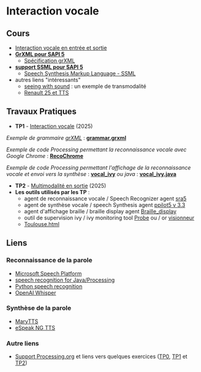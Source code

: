 # Interaction vocale

## Cours
* [Interaction vocale en entrée et sortie](https://github.com/truillet/ups/blob/master/m2ihm/Cours/I_V(IO)_Master_2_9.pdf)
* **[GrXML pour SAPI 5](https://github.com/truillet/ups/blob/master/m2ihm/Cours/GrXML.pdf)**
   * [Spécification grXML](https://www.w3.org/TR/speech-grammar)
* **[support SSML pour SAPI 5](https://github.com/truillet/upssitech/blob/master/SRI/3A/IHM/Memo/ssml.pdf)**
   * [Speech Synthesis Markup Language - SSML](https://www.w3.org/TR/speech-synthesis11) 
* autres liens "intéressants"
   * [seeing with sound](https://www.seeingwithsound.com/webvoice/webvoice.htm) : un exemple de transmodalité 
   * [Renault 25 et TTS](https://www.dailymotion.com/video/x2vt9b)


## Travaux Pratiques
* **TP1** - [Interaction vocale](https://github.com/truillet/ups/blob/master/m2ihm/TP/lab1_vocal.md) (2025)

_Exemple de grammaire [grXML](https://github.com/truillet/ups/blob/master/m2ihm/Cours/GrXML.pdf)_ : **[grammar.grxml](https://github.com/truillet/ups/blob/master/m2ihm/TP/grammar.grxml)**

_Exemple de code Processing permettant la reconnaissance vocale avec Google Chrome_ : **[RecoChrome](https://github.com/truillet/international/blob/master/utt/code/RecoChrome.zip)**

_Exemple de code Processing permettant l'affichage de la reconnaissance vocale et envoi vers la synthèse_ : **[vocal_ivy](https://github.com/truillet/upssitech/blob/master/SRI/3A/IHM/TP/Code/vocal_ivy.zip)** _ou java_ : **[vocal_ivy.java](https://github.com/truillet/ups/blob/master/m2ihm/TP/vocal_ivy.java)**


* **TP2** - [Multimodalité en sortie](https://github.com/truillet/ups/blob/master/m2ihm/TP/lab2_multimodalite.md) (2025)
* **Les outils utilisés par les TP** : 
  * agent de reconnaissance vocale / Speech Recognizer agent [sra5](https://github.com/truillet/upssitech/blob/master/SRI/3A/IHM/TP/Code/sra5.zip)
  * agent de synthèse vocale / speech Synthesis agent [ppilot5 v 3.3](https://github.com/truillet/ivy/blob/master/agents/ppilot5_3.3.zip)
  * agent d'affichage braille / braille display agent [Braille_display](https://github.com/truillet/ups/blob/master/m2ihm/TP/Braille_display.zip)
  * outil de supervision ivy / ivy monitoring tool [Probe](https://github.com/truillet/ivy/blob/master/code/Probe.zip) ou / or [visionneur](https://github.com/truillet/upssitech/blob/master/SRI/3A/IHM/TP/Outils/visionneur_1_2.zip) 
  * [Toulouse.html](https://github.com/truillet/ups/blob/master/m2ihm/TP/Toulouse.html)
 

## Liens
### Reconnaissance de la parole
* [Microsoft Speech Platform](https://docs.microsoft.com/en-us/previous-versions/office/developer/speech-technologies/hh361572(v%3doffice.14))
* [speech recognition for Java/Processing](http://florianschulz.info/stt/)
* [Python speech recognition](https://pypi.org/project/SpeechRecognition/)
* [OpenAI Whisper](https://pypi.org/project/openai-whisper/)

### Synthèse de la parole
* [MaryTTS](http://mary.dfki.de)
* [eSpeak NG TTS](https://github.com/espeak-ng/espeak-ng)

### Autre liens
* [Support Processing.org](https://github.com/truillet/upssitech/blob/master/SRI/1A/Cours/C_processing.org_2.4.pdf) et liens vers quelques exercices ([TP0](https://github.com/truillet/processing/blob/master/lab0.md), [TP1]([https://github.com/truillet/processing/blob/master/lab1.md](https://github.com/truillet/processing/blob/master/lab1.md)) et [TP2](https://github.com/truillet/processing/blob/master/lab2.md))
